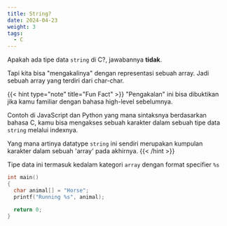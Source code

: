 ```yaml
---
title: String?
date: 2024-04-23
weight: 3
tags: 
  - C
---
```


Apakah ada tipe data `string` di C?, jawabannya **tidak**.

Tapi kita bisa "mengakalinya" dengan representasi sebuah array. Jadi sebuah array yang terdiri dari char-char.

{{< hint type="note" title="Fun Fact" >}}
"Pengakalan" ini bisa dibuktikan jika kamu familiar dengan bahasa high-level sebelumnya.

Contoh di JavaScript dan Python yang mana sintaksnya berdasarkan bahasa C, kamu bisa mengakses sebuah karakter dalam sebuah tipe data `string` melalui indexnya.

Yang mana artinya datatype `string` ini sendiri merupakan kumpulan karakter dalam sebuah 'array' pada akhirnya.
{{< /hint >}}

Tipe data ini termasuk kedalam kategori `array` dengan format specifier `%s`

```c
int main()
{
  char animal[] = "Horse";
  printf("Running %s", animal);

  return 0;
}
```